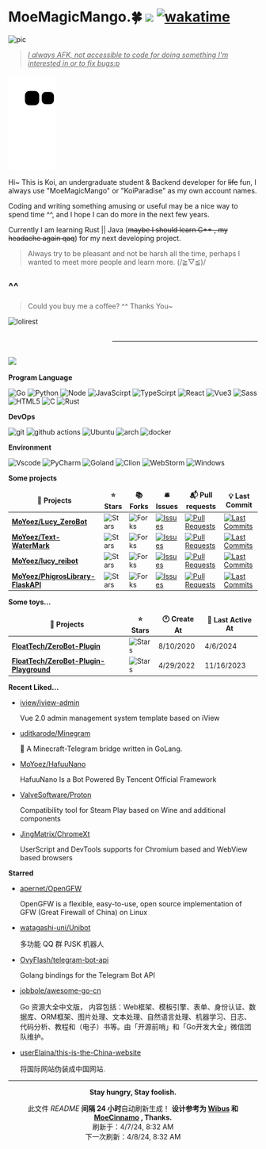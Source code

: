 # MoeMagicMango.🍀 ![](https://visitor-badge.laobi.icu/badge?page_id=MoYoez.readme) [![wakatime](https://wakatime.com/badge/user/057b0405-d0cc-4063-99fb-0072ae8088db.svg)](https://wakatime.com/@057b0405-d0cc-4063-99fb-0072ae8088db)

![pic](https://cdn.himoyo.cn/img_service/ec43126fgy1go7lc9ta0bj22bc1awkjr.jpg)

> <u>*I always AFK, not accessible to code for doing something I'm interested in or to fix bugs:p*</u>

![meowmeowmeow](https://raw.githubusercontent.com/MoYoez/MoYoez/master/assets/github-contribution-grid-snake.svg)

Hi~ This is Koi, an undergraduate student & Backend  developer for ~~life~~ fun, I always use "MoeMagicMango" or "KoiParadise" as my own account names.

Coding and writing something amusing or useful may be a nice way to spend time ^^, and I hope I can do more in the next few years.

Currently I am learning Rust || Java (~~maybe I should learn C++ , my headache again qaq~~) for my next developing project.

> Always try to be pleasant and not be harsh all the time, perhaps I wanted to meet more people and learn more. (/≧▽≦)/

## ^^

> Could you buy me a coffee? ^^ Thanks You~

<p><a href="https://ko-fi.com/moyoez"> <img align="left" src="https://cdn.ko-fi.com/cdn/kofi3.png?v=3" height="50" width="210" alt="lolirest" /></a></p><br><br>

---

<br />
<img src="https://github-readme-stats.vercel.app/api?username=moyoez&show_icons=true&icon_color=0078e7&title_color=0078e7"></a>

<br />

**Program Language**

<p>
  <img alt="Go" src="https://img.shields.io/badge/go-%2300ADD8.svg?style=for-the-badge&logo=go&logoColor=white">
  <img alt="Python" src="https://img.shields.io/badge/python-3670A0?style=for-the-badge&logo=python&logoColor=ffdd54">
  <img alt="Node" src="https://img.shields.io/badge/node.js-6DA55F?style=for-the-badge&logo=node.js&logoColor=white">
  <img alt="JavaScirpt" src="https://img.shields.io/badge/JavaScript-F7DF1E.svg?style=for-the-badge&logo=JavaScript&logoColor=black">
  <img alt="TypeScirpt" src="https://img.shields.io/badge/typescript-%23007ACC.svg?style=for-the-badge&logo=typescript&logoColor=white">
  <img alt="React" src="https://img.shields.io/badge/React-20232A?style=for-the-badge&logo=react&logoColor=61DAFB">
  <img alt="Vue3" src="https://img.shields.io/badge/Vue.js-35495E?style=for-the-badge&logo=vuedotjs&logoColor=4FC08D">
  <img alt="Sass" src="https://img.shields.io/badge/Sass-CC6699.svg?style=for-the-badge&logo=Sass&logoColor=white">
  <img alt="HTML5" src="https://img.shields.io/badge/HTML5-E34F26.svg?style=for-the-badge&logo=HTML5&logoColor=white">
  <img alt="C" src="https://img.shields.io/badge/c-%2300599C.svg?style=for-the-badge&logo=c&logoColor=white">
  <img alt="Rust" src="https://img.shields.io/badge/Rust-000000.svg?style=for-the-badge&logo=Rust&logoColor=white">
  
</p>


**DevOps**

<p>
  <img alt="git" src="https://img.shields.io/badge/git-%23F05033.svg?style=for-the-badge&logo=git&logoColor=white" />
  <img alt="github actions" src="https://img.shields.io/badge/github%20actions-%232671E5.svg?style=for-the-badge&logo=githubactions&logoColor=white" />
  <img alt="Ubuntu" src="https://img.shields.io/badge/Ubuntu-E95420?style=for-the-badge&logo=ubuntu&logoColor=white" />
  <img alt="arch" src="https://img.shields.io/badge/Arch_Linux-1793D1?style=for-the-badge&logo=arch-linux&logoColor=white">
  <img alt="docker" src="https://img.shields.io/badge/Docker-2496ED.svg?style=for-the-badge&logo=Docker&logoColor=white">
</p>

**Environment**

<p>
<img alt="Vscode" src="https://img.shields.io/badge/Visual%20Studio%20Code-0078d7.svg?style=for-the-badge&logo=visual-studio-code&logoColor=white">
<img alt="PyCharm" src="https://img.shields.io/badge/pycharm-143?style=for-the-badge&logo=pycharm&logoColor=black&color=black&labelColor=green">
<img alt="Goland" src="https://img.shields.io/badge/GoLand-0f0f0f?&style=for-the-badge&logo=goland&logoColor=white">
<img alt="Clion" src="https://img.shields.io/badge/CLion-000000?style=for-the-badge&logo=clion&logoColor=white">
<img alt="WebStorm" src="https://img.shields.io/badge/WebStorm-000000?style=for-the-badge&logo=WebStorm&logoColor=white">
<img alt="Windows" src="https://img.shields.io/badge/Windows-0078D6?style=for-the-badge&logo=windows&logoColor=white">
</p>

**Some projects**

<table><thead align=center><tr border: none;><td><b>🎁 Projects</b></td><td><b>⭐ Stars</b></td><td><b>📚 Forks</b></td><td><b>🛎 Issues</b></td><td><b>📬 Pull requests</b></td><td><b>💡 Last Commit</b></td></tr></thead><tbody><tr><td><a href=https://github.com/MoYoez/Lucy_ZeroBot><b>MoYoez/Lucy_ZeroBot</b></a></td><td><img alt=Stars src="https://img.shields.io/github/stars/MoYoez/Lucy_ZeroBot?style=flat-square&labelColor=343b41"></td><td><img alt=Forks src="https://img.shields.io/github/forks/MoYoez/Lucy_ZeroBot?style=flat-square&labelColor=343b41"></td><td><a href=https://github.com/MoYoez/Lucy_ZeroBot/issues target=_blank><img alt=Issues src="https://img.shields.io/github/issues/MoYoez/Lucy_ZeroBot?style=flat-square&labelColor=343b41"></a></td><td><a href=https://github.com/MoYoez/Lucy_ZeroBot/pulls target=_blank><img alt="Pull Requests"src="https://img.shields.io/github/issues-pr/MoYoez/Lucy_ZeroBot?style=flat-square&labelColor=343b41"></a></td><td><a href=https://github.com/MoYoez/Lucy_ZeroBot/commits target=_blank><img alt="Last Commits"src="https://img.shields.io/github/last-commit/MoYoez/Lucy_ZeroBot?style=flat-square&labelColor=343b41"></a></td></tr><tr><td><a href=https://github.com/MoYoez/Text-WaterMark><b>MoYoez/Text-WaterMark</b></a></td><td><img alt=Stars src="https://img.shields.io/github/stars/MoYoez/Text-WaterMark?style=flat-square&labelColor=343b41"></td><td><img alt=Forks src="https://img.shields.io/github/forks/MoYoez/Text-WaterMark?style=flat-square&labelColor=343b41"></td><td><a href=https://github.com/MoYoez/Text-WaterMark/issues target=_blank><img alt=Issues src="https://img.shields.io/github/issues/MoYoez/Text-WaterMark?style=flat-square&labelColor=343b41"></a></td><td><a href=https://github.com/MoYoez/Text-WaterMark/pulls target=_blank><img alt="Pull Requests"src="https://img.shields.io/github/issues-pr/MoYoez/Text-WaterMark?style=flat-square&labelColor=343b41"></a></td><td><a href=https://github.com/MoYoez/Text-WaterMark/commits target=_blank><img alt="Last Commits"src="https://img.shields.io/github/last-commit/MoYoez/Text-WaterMark?style=flat-square&labelColor=343b41"></a></td></tr><tr><td><a href=https://github.com/MoYoez/lucy_reibot><b>MoYoez/lucy_reibot</b></a></td><td><img alt=Stars src="https://img.shields.io/github/stars/MoYoez/lucy_reibot?style=flat-square&labelColor=343b41"></td><td><img alt=Forks src="https://img.shields.io/github/forks/MoYoez/lucy_reibot?style=flat-square&labelColor=343b41"></td><td><a href=https://github.com/MoYoez/lucy_reibot/issues target=_blank><img alt=Issues src="https://img.shields.io/github/issues/MoYoez/lucy_reibot?style=flat-square&labelColor=343b41"></a></td><td><a href=https://github.com/MoYoez/lucy_reibot/pulls target=_blank><img alt="Pull Requests"src="https://img.shields.io/github/issues-pr/MoYoez/lucy_reibot?style=flat-square&labelColor=343b41"></a></td><td><a href=https://github.com/MoYoez/lucy_reibot/commits target=_blank><img alt="Last Commits"src="https://img.shields.io/github/last-commit/MoYoez/lucy_reibot?style=flat-square&labelColor=343b41"></a></td></tr><tr><td><a href=https://github.com/MoYoez/PhigrosLibrary-FlaskAPI><b>MoYoez/PhigrosLibrary-FlaskAPI</b></a></td><td><img alt=Stars src="https://img.shields.io/github/stars/MoYoez/PhigrosLibrary-FlaskAPI?style=flat-square&labelColor=343b41"></td><td><img alt=Forks src="https://img.shields.io/github/forks/MoYoez/PhigrosLibrary-FlaskAPI?style=flat-square&labelColor=343b41"></td><td><a href=https://github.com/MoYoez/PhigrosLibrary-FlaskAPI/issues target=_blank><img alt=Issues src="https://img.shields.io/github/issues/MoYoez/PhigrosLibrary-FlaskAPI?style=flat-square&labelColor=343b41"></a></td><td><a href=https://github.com/MoYoez/PhigrosLibrary-FlaskAPI/pulls target=_blank><img alt="Pull Requests"src="https://img.shields.io/github/issues-pr/MoYoez/PhigrosLibrary-FlaskAPI?style=flat-square&labelColor=343b41"></a></td><td><a href=https://github.com/MoYoez/PhigrosLibrary-FlaskAPI/commits target=_blank><img alt="Last Commits"src="https://img.shields.io/github/last-commit/MoYoez/PhigrosLibrary-FlaskAPI?style=flat-square&labelColor=343b41"></a></td></tr></tbody></table>

**Some toys...**

<table><thead align=center><tr border: none;><td><b>🎁 Projects</b></td><td><b>⭐ Stars</b></td><td><b>🕐 Create At</b></td><td><b>📅 Last Active At</b></td></tr></thead><tbody><tr><td><a href=https://github.com/FloatTech/ZeroBot-Plugin target=_blank><b>FloatTech/ZeroBot-Plugin</b></a></td><td><img alt=Stars src="https://img.shields.io/github/stars/FloatTech/ZeroBot-Plugin?style=flat-square&labelColor=343b41"></td><td>8/10/2020</td><td>4/6/2024</td></tr><tr><td><a href=https://github.com/FloatTech/ZeroBot-Plugin-Playground target=_blank><b>FloatTech/ZeroBot-Plugin-Playground</b></a></td><td><img alt=Stars src="https://img.shields.io/github/stars/FloatTech/ZeroBot-Plugin-Playground?style=flat-square&labelColor=343b41"></td><td>4/29/2022</td><td>11/16/2023</td></tr></tbody></table>

<!--
**最近写了...**
recent_posts_inject
-->

**Recent Liked...**

<ul><li><a href=https://github.com/iview/iview-admin>iview/iview-admin</a><p>Vue 2.0 admin management system template based on iView</p></li><li><a href=https://github.com/uditkarode/Minegram>uditkarode/Minegram</a><p>🌉 A Minecraft-Telegram bridge written in GoLang.</p></li><li><a href=https://github.com/MoYoez/HafuuNano>MoYoez/HafuuNano</a><p>HafuuNano Is a Bot Powered By Tencent Official Framework</p></li><li><a href=https://github.com/ValveSoftware/Proton>ValveSoftware/Proton</a><p>Compatibility tool for Steam Play based on Wine and additional components</p></li><li><a href=https://github.com/JingMatrix/ChromeXt>JingMatrix/ChromeXt</a><p>UserScript and DevTools supports for Chromium based and WebView based browsers</p></li></ul>

**Starred**

<ul><li><a href=https://github.com/apernet/OpenGFW>apernet/OpenGFW</a><p>OpenGFW is a flexible, easy-to-use, open source implementation of GFW (Great Firewall of China) on Linux</p></li><li><a href=https://github.com/watagashi-uni/Unibot>watagashi-uni/Unibot</a><p>多功能 QQ 群 PJSK 机器人</p></li><li><a href=https://github.com/OvyFlash/telegram-bot-api>OvyFlash/telegram-bot-api</a><p>Golang bindings for the Telegram Bot API</p></li><li><a href=https://github.com/jobbole/awesome-go-cn>jobbole/awesome-go-cn</a><p>Go 资源大全中文版， 内容包括：Web框架、模板引擎、表单、身份认证、数据库、ORM框架、图片处理、文本处理、自然语言处理、机器学习、日志、代码分析、教程和（电子）书等。由「开源前哨」和「Go开发大全」微信团队维护。</p></li><li><a href=https://github.com/userElaina/this-is-the-China-website>userElaina/this-is-the-China-website</a><p>将国际网站伪装成中国网站.</p></li></ul>

------------

<p align=center><strong> Stay hungry, Stay foolish. </strong></p>
<p align=center>此文件 <i>README</i> <b>间隔 24 小时</b>自动刷新生成！ <b>设计参考为 <a href=https://github.com/wibus-wee>Wibus</a> 和 <a href=https://github.com/MoeCinnamo>MoeCinnamo</a> , Thanks.</b><br>刷新于：4/7/24, 8:32 AM<br>下一次刷新：4/8/24, 8:32 AM</p>
